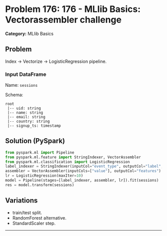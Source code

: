 # Problem 176: 176 - MLlib Basics: Vectorassembler challenge

**Category:** MLlib Basics

## Problem
Index -> Vectorize -> LogisticRegression pipeline.

### Input DataFrame
Name: `sessions`

Schema:
```
root
 |-- uid: string
 |-- name: string
 |-- email: string
 |-- country: string
 |-- signup_ts: timestamp
```

## Solution (PySpark)
```python
from pyspark.ml import Pipeline
from pyspark.ml.feature import StringIndexer, VectorAssembler
from pyspark.ml.classification import LogisticRegression
label_indexer = StringIndexer(inputCol="event_type", outputCol="label", handleInvalid="skip")
assembler = VectorAssembler(inputCols=["value"], outputCol="features")
lr = LogisticRegression(maxIter=10)
model = Pipeline(stages=[label_indexer, assembler, lr]).fit(sessions)
res = model.transform(sessions)
```

## Variations
- train/test split.
- RandomForest alternative.
- StandardScaler step.

---
